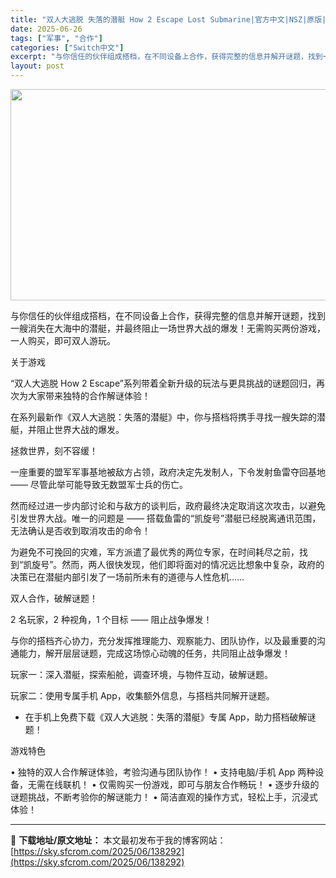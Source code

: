```yaml
---
title: "双人大逃脱 失落的潜艇 How 2 Escape Lost Submarine|官方中文|NSZ|原版|"
date: 2025-06-26
tags: ["军事", "合作"]
categories: ["Switch中文"]
excerpt: "与你信任的伙伴组成搭档，在不同设备上合作，获得完整的信息并解开谜题，找到一艘消失在大海中的潜艇，并最终阻止一场世界大战的爆发！无需购买两份游戏，一人购买，即可双人游玩。 关于游戏 “双人大逃脱 How 2 Escape”系列带着全新升级的玩法与更具挑战的谜题回归，再次为大家带来独特的合作解谜体验！ &hellip;"
layout: post
---
```


<img class="aligncenter size-full wp-image-138293" src="https://sky.sfcrom.com/wp-content/uploads/2025/06/2025062612245477.webp" alt="" width="600" height="338" />

与你信任的伙伴组成搭档，在不同设备上合作，获得完整的信息并解开谜题，找到一艘消失在大海中的潜艇，并最终阻止一场世界大战的爆发！无需购买两份游戏，一人购买，即可双人游玩。

关于游戏

“双人大逃脱 How 2 Escape”系列带着全新升级的玩法与更具挑战的谜题回归，再次为大家带来独特的合作解谜体验！

在系列最新作《双人大逃脱：失落的潜艇》中，你与搭档将携手寻找一艘失踪的潜艇，并阻止世界大战的爆发。

拯救世界，刻不容缓！

一座重要的盟军军事基地被敌方占领，政府决定先发制人，下令发射鱼雷夺回基地 —— 尽管此举可能导致无数盟军士兵的伤亡。

然而经过进一步内部讨论和与敌方的谈判后，政府最终决定取消这次攻击，以避免引发世界大战。唯一的问题是 —— 搭载鱼雷的“凯旋号”潜艇已经脱离通讯范围，无法确认是否收到取消攻击的命令！

为避免不可挽回的灾难，军方派遣了最优秀的两位专家，在时间耗尽之前，找到“凯旋号”。然而，两人很快发现，他们即将面对的情况远比想象中复杂，政府的决策已在潜艇内部引发了一场前所未有的道德与人性危机……

双人合作，破解谜题！

2 名玩家，2 种视角，1 个目标 —— 阻止战争爆发！

与你的搭档齐心协力，充分发挥推理能力、观察能力、团队协作，以及最重要的沟通能力，解开层层谜题，完成这场惊心动魄的任务，共同阻止战争爆发！

玩家一：深入潜艇，探索船舱，调查环境，与物件互动，破解谜题。

玩家二：使用专属手机 App，收集额外信息，与搭档共同解开谜题。

* 在手机上免费下载《双人大逃脱：失落的潜艇》专属 App，助力搭档破解谜题！

游戏特色

• 独特的双人合作解谜体验，考验沟通与团队协作！
• 支持电脑/手机 App 两种设备，无需在线联机！
• 仅需购买一份游戏，即可与朋友合作畅玩！
• 逐步升级的谜题挑战，不断考验你的解谜能力！
• 简洁直观的操作方式，轻松上手，沉浸式体验！

---
📖 **下载地址/原文地址：** 本文最初发布于我的博客网站：[https://sky.sfcrom.com/2025/06/138292](https://sky.sfcrom.com/2025/06/138292)
